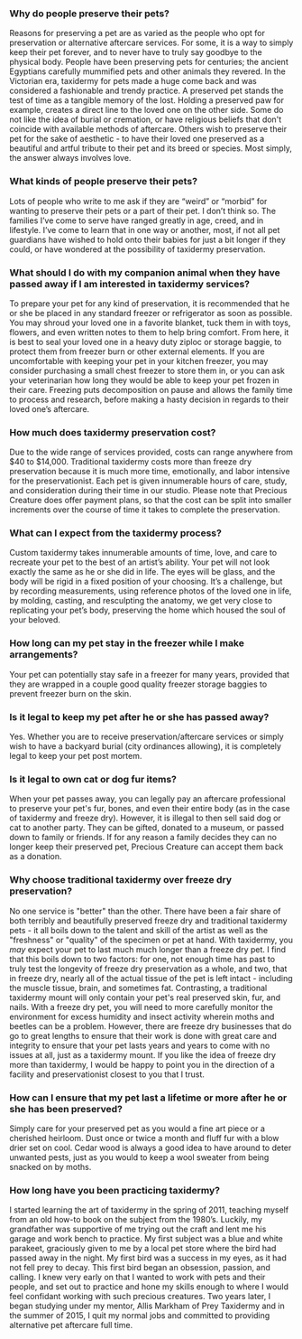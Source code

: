 ### Why do people preserve their pets?

Reasons for preserving a pet are as varied as the people who opt for preservation or alternative aftercare services. For some, it is a way to simply keep their pet forever, and to never have to truly say goodbye to the physical body. People have been preserving pets for centuries; the ancient Egyptians carefully mummified pets and other animals they revered. In the Victorian era, taxidermy for pets made a huge come back and was considered a fashionable and trendy practice. A preserved pet stands the test of time as a tangible memory of the lost. Holding a preserved paw for example, creates a direct line to the loved one on the other side. Some do not like the idea of burial or cremation, or have religious beliefs that don't coincide with available methods of aftercare. Others wish to preserve their pet for the sake of aesthetic - to have their loved one preserved as a beautiful and artful tribute to their pet and its breed or species. Most simply, the answer always involves love.

### What kinds of people preserve their pets?

Lots of people who write to me ask if they are “weird” or “morbid” for wanting to preserve their pets or a part of their pet. I don’t think so. The families I’ve come to serve have ranged greatly in age, creed, and in lifestyle. I’ve come to learn that in one way or another, most, if not all pet guardians have wished to hold onto their babies for just a bit longer if they could, or have wondered at the possibility of taxidermy preservation. 

### What should I do with my companion animal when they have passed away if I am interested in taxidermy services?

To prepare your pet for any kind of preservation, it is recommended that he or she be placed in any standard freezer or refrigerator as soon as possible. You may shroud your loved one in a favorite blanket, tuck them in with toys, flowers, and even written notes to them to help bring comfort. From here, it is best to seal your loved one in a heavy duty ziploc or storage baggie, to protect them from freezer burn or other external elements. If you are uncomfortable with keeping your pet in your kitchen freezer, you may consider purchasing a small chest freezer to store them in, or you can ask your veterinarian how long they would be able to keep your pet frozen in their care. Freezing puts decomposition on pause and allows the family time to process and research, before making a hasty decision in regards to their loved one’s aftercare. 

### How much does taxidermy preservation cost?

Due to the wide range of services provided, costs can range anywhere from $40 to $14,000. Traditional taxidermy costs more than freeze dry preservation because it is much more time, emotionally, and labor intensive for the preservationist. Each pet is given innumerable hours of care, study, and consideration during their time in our studio. Please note that Precious Creature does offer payment plans, so that the cost can be split into smaller increments over the course of time it takes to complete the preservation.

### What can I expect from the taxidermy process?

Custom taxidermy takes innumerable amounts of time, love, and care to recreate your pet to the best of an artist’s ability. Your pet will not look exactly the same as he or she did in life. The eyes will be glass, and the body will be rigid in a fixed position of your choosing. It’s a challenge, but by recording measurements, using reference photos of the loved one in life, by molding, casting, and resculpting the anatomy, we get very close to replicating your pet’s body, preserving the home which housed the soul of your beloved. 

### How long can my pet stay in the freezer while I make arrangements?

Your pet can potentially stay safe in a freezer for many years, provided that they are wrapped in a couple good quality freezer storage baggies to prevent freezer burn on the skin. 

### Is it legal to keep my pet after he or she has passed away? 

Yes. Whether you are to receive preservation/aftercare services or simply wish to have a backyard burial (city ordinances allowing), it is completely legal to keep your pet post mortem.

### Is it legal to own cat or dog fur items?

When your pet passes away, you can legally pay an aftercare professional to preserve your pet's fur, bones, and even their entire body (as in the case of taxidermy and freeze dry). However, it is illegal to then sell said dog or cat to another party. They can be gifted, donated to a museum, or passed down to family or friends. If for any reason a family decides they can no longer keep their preserved pet, Precious Creature can accept them back as a donation.

### Why choose traditional taxidermy over freeze dry preservation?

No one service is "better" than the other. There have been a fair share of both terribly and beautifully preserved freeze dry and traditional taxidermy pets - it all boils down to the talent and skill of the artist as well as the "freshness" or "quality" of the specimen or pet at hand. With taxidermy, you *may* expect your pet to last much much longer than a freeze dry pet. I find that this boils down to two factors: for one, not enough time has past to truly test the longevity of freeze dry preservation as a whole, and two, that in freeze dry, nearly all of the actual tissue of the pet is left intact - including the muscle tissue, brain, and sometimes fat. Contrasting, a traditional taxidermy mount will only contain your pet's real preserved skin, fur, and nails. With a freeze dry pet, you will need to more carefully monitor the environment for excess humidity and insect activity wherein moths and beetles can be a problem. However, there are freeze dry businesses that do go to great lengths to ensure that their work is done with great care and integrity to ensure that your pet lasts years and years to come with no issues at all, just as a taxidermy mount. If you like the idea of freeze dry more than taxidermy, I would be happy to point you in the direction of a facility and preservationist closest to you that I trust. 

### How can I ensure that my pet last a lifetime or more after he or she has been preserved?

Simply care for your preserved pet as you would a fine art piece or a cherished heirloom. Dust once or twice a month and fluff fur with a blow drier set on cool. Cedar wood is always a good idea to have around to deter unwanted pests, just as you would to keep a wool sweater from being snacked on by moths. 

### How long have you been practicing taxidermy? 

I started learning the art of taxidermy in the spring of 2011, teaching myself from an old how-to book on the subject from the 1980’s. Luckily, my grandfather was supportive of me trying out the craft and lent me his garage and work bench to practice. My first subject was a blue and white parakeet, graciously given to me by a local pet store where the bird had passed away in the night. My first bird was a success in my eyes, as it had not fell prey to decay. This first bird began an obsession, passion, and calling. I knew very early on that I wanted to work with pets and their people, and set out to practice and hone my skills enough to where I would feel confidant working with such precious creatures. Two years later, I began studying under my mentor, Allis Markham of Prey Taxidermy and in the summer of 2015, I quit my normal jobs and committed to providing alternative pet aftercare full time. 